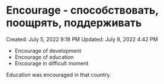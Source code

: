# Encourage - способствовать, поощрять, поддерживать

Created: July 5, 2022 9:18 PM
Updated: July 8, 2022 4:42 PM

- Encourage of development
- Encourage of education
- Encourage in difficult moment

Education was encouraged in that country.
